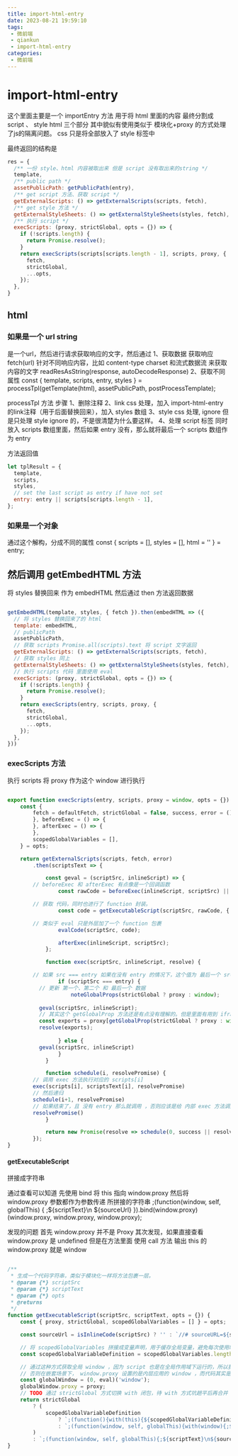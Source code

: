 ```yaml
---
title: import-html-entry
date: 2023-08-21 19:59:10
tags:
 - 微前端
 - qiankun
 - import-html-entry
categories:
 - 微前端
---
```


# import-html-entry

这个里面主要是一个 importEntry 方法
用于将 html 里面的内容 最终分割成 script 、 style html 三个部分
其中貌似有使用类似于 模块化+proxy 的方式处理了js的隔离问题。
css 只是将全部放入了 style 标签中

最终返回的结构是
```JavaScript
res = {
  /** 一份 style、html 内容被取出来 但是 script 没有取出来的string */
  template,
  /** public path */
  assetPublicPath: getPublicPath(entry),
  /** get script 方法、获取 script */
  getExternalScripts: () => getExternalScripts(scripts, fetch),
  /** get style 方法 */
  getExternalStyleSheets: () => getExternalStyleSheets(styles, fetch),
  /** 执行 script */
  execScripts: (proxy, strictGlobal, opts = {}) => {
    if (!scripts.length) {
      return Promise.resolve();
    }
    return execScripts(scripts[scripts.length - 1], scripts, proxy, {
      fetch,
      strictGlobal,
      ...opts,
    });
  },
}

```


## html

### 如果是一个 url string

是一个url，然后进行请求获取响应的文字，然后通过
1、获取数据
获取响应 fetch(url)
针对不同响应内容，比如 content-type charset 和流式数据流 来获取内容的文字 readResAsString(response, autoDecodeResponse)
2、获取不同属性
const { template, scripts, entry, styles } = processTpl(getTemplate(html), assetPublicPath, postProcessTemplate);

processTpl 方法 步骤
1、删除注释
2、link css 处理，加入 import-html-entry 的link注释（用于后面替换回来），加入 styles 数组
3、style css 处理, ignore 但是只处理 style ignore 的，不是很清楚为什么要这样。
4、处理 script 标签 同时 放入 scripts 数组里面，然后如果 entry 没有，那么就将最后一个 scripts 数组作为 entry

方法返回值
```JavaScript
let tplResult = {
  template,
  scripts,
  styles,
  // set the last script as entry if have not set
  entry: entry || scripts[scripts.length - 1],
};
```

### 如果是一个对象

通过这个解构，分成不同的属性
const { scripts = [], styles = [], html = '' } = entry;



## 然后调用 getEmbedHTML 方法

将 styles 替换回来 作为 embedHTML
然后通过 then 方法返回数据

```JavaScript

getEmbedHTML(template, styles, { fetch }).then(embedHTML => ({
  // 将 styles 替换回来了的 html
  template: embedHTML,
  // publicPath
  assetPublicPath,
  // 获取 scripts Promise.all(scripts).text 将 script 文字返回
  getExternalScripts: () => getExternalScripts(scripts, fetch),
  // 获取 styles 同上
  getExternalStyleSheets: () => getExternalStyleSheets(styles, fetch),
  // 执行 scripts 代码 里面使用 eval
  execScripts: (proxy, strictGlobal, opts = {}) => {
    if (!scripts.length) {
      return Promise.resolve();
    }
    return execScripts(entry, scripts, proxy, {
      fetch,
      strictGlobal,
      ...opts,
    });
  },
}))

```

### execScripts 方法

执行 scripts 将 proxy 作为这个 window 进行执行

```JavaScript

export function execScripts(entry, scripts, proxy = window, opts = {}) {
	const {
		fetch = defaultFetch, strictGlobal = false, success, error = () => {
		}, beforeExec = () => {
		}, afterExec = () => {
		},
		scopedGlobalVariables = [],
	} = opts;

	return getExternalScripts(scripts, fetch, error)
		.then(scriptsText => {

			const geval = (scriptSrc, inlineScript) => {
        // beforeExec 和 afterExec 有点像是一个回调函数
				const rawCode = beforeExec(inlineScript, scriptSrc) || inlineScript;

        // 获取 代码，同时也进行了 function 封装。
				const code = getExecutableScript(scriptSrc, rawCode, { proxy, strictGlobal, scopedGlobalVariables });

        // 类似于 eval 只是外层加了一个 function 包裹
				evalCode(scriptSrc, code);

				afterExec(inlineScript, scriptSrc);
			};

			function exec(scriptSrc, inlineScript, resolve) {

        // 如果 src === entry 如果在没有 entry 的情况下，这个值为 最后一个 src
				if (scriptSrc === entry) {
          // 更新 第一个、第二个 和 最后一个 数据
					noteGlobalProps(strictGlobal ? proxy : window);
            
          geval(scriptSrc, inlineScript);
          // 其实这个 getGlobalProp 方法还是有点没有理解的。但是里面有用到 iframe 
          const exports = proxy[getGlobalProp(strictGlobal ? proxy : window)] || {};
          resolve(exports);
          
				} else {
          geval(scriptSrc, inlineScript)
				}
			}

			function schedule(i, resolvePromise) {
        // 调用 exec 方法执行对应的 scripts[i]
        exec(scripts[i], scriptsText[i], resolvePromise)
        // 然后递归 
        schedule(i+1, resolvePromise)
        // 如果结束了，且 没有 entry 那么就调用 ，否则应该是给 内部 exec 方法调用
        resolvePromise()
			}

			return new Promise(resolve => schedule(0, success || resolve));
		});
}

```

#### getExecutableScript

拼接成字符串

通过查看可以知道 先使用 bind 将 this 指向 window.proxy
然后将 window.proxy 参数都作为参数传递
所拼接的字符串
;(function(window, self, globalThis) {
  ;${scriptText}\n
  ${sourceUrl}
}).bind(window.proxy)
(window.proxy, window.proxy, window.proxy);

发现的问题
首先 window.proxy 并不是 Proxy
其次发现，如果直接查看 window.proxy 是 undefined
但是在方法里面 使用 call 方法 输出 this 的 window.proxy 就是 window  

```JavaScript

/**
 * 生成一个代码字符串，类似于模块化一样将方法包裹一层。
 * @param {*} scriptSrc 
 * @param {*} scriptText 
 * @param {*} opts 
 * @returns 
 */
function getExecutableScript(scriptSrc, scriptText, opts = {}) {
	const { proxy, strictGlobal, scopedGlobalVariables = [] } = opts;

	const sourceUrl = isInlineCode(scriptSrc) ? '' : `//# sourceURL=${scriptSrc}\n`;

	// 将 scopedGlobalVariables 拼接成变量声明，用于缓存全局变量，避免每次使用时都走一遍代理
	const scopedGlobalVariableDefinition = scopedGlobalVariables.length ? `const {${scopedGlobalVariables.join(',')}}=this;` : '';

	// 通过这种方式获取全局 window ，因为 script 也是在全局作用域下运行的，所以我们通过 window.proxy 绑定时也必须确保绑定到全局 window 上
	// 否则在嵌套场景下， window.proxy 设置的是内层应用的 window ，而代码其实是在全局作用域运行的，会导致闭包里的 window.proxy 取的是最外层的微应用的 proxy
	const globalWindow = (0, eval)('window');
	globalWindow.proxy = proxy;
	// TODO 通过 strictGlobal 方式切换 with 闭包，待 with 方式坑趟平后再合并
	return strictGlobal
		? (
			scopedGlobalVariableDefinition
				? `;(function(){with(this){${scopedGlobalVariableDefinition}${scriptText}\n${sourceUrl}}}).bind(window.proxy)();`
				: `;(function(window, self, globalThis){with(window){;${scriptText}\n${sourceUrl}}}).bind(window.proxy)(window.proxy, window.proxy, window.proxy);`
		)
		: `;(function(window, self, globalThis){;${scriptText}\n${sourceUrl}}).bind(window.proxy)(window.proxy, window.proxy, window.proxy);`;
}

```

